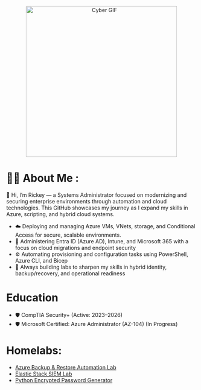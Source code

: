 <p align="center">
  <img src="https://media.giphy.com/media/v1.Y2lkPTc5MGI3NjExN3prbGRycHlsdTNwdms5N3o2dGdnZmE5MjE2MXB6dTgyYmM5a29tdSZlcD12MV9zdGlja2Vyc19zZWFyY2gmY3Q9cw/0b1qyHhqfjKdnLqrF4/giphy.gif" alt="Cyber GIF" width="400" />
</p>

# :man_technologist: About Me :
👋 Hi, I’m Rickey — a Systems Administrator focused on modernizing and securing enterprise environments through automation and cloud technologies. This GitHub showcases my journey as I expand my skills in Azure, scripting, and hybrid cloud systems.
*    ☁️ Deploying and managing Azure VMs, VNets, storage, and Conditional Access for secure, scalable environments.
*	 🔐  Administering Entra ID (Azure AD), Intune, and Microsoft 365 with a focus on cloud migrations and endpoint security
*	 ⚙️ Automating provisioning and configuration tasks using PowerShell, Azure CLI, and Bicep
*	 🧠 Always building labs to sharpen my skills in hybrid identity, backup/recovery, and operational readiness

  # Education 
*   🛡️ CompTIA Security+ (Active: 2023–2026)
*   🛡️ Microsoft Certified: Azure Administrator (AZ-104) (In Progress)
	
# Homelabs:
- [Azure Backup & Restore Automation Lab](https://github.com/StarksRepo/Vulnerability-Management-Lab.git)
- [Elastic Stack SIEM Lab](https://github.com/StarksRepo/Elastic-SIEM-Lab.git)
- [Python Encrypted Password Generator](https://github.com/StarksRepo/Encrypted-Password-Generator-via-Python.git)


